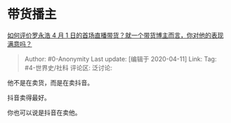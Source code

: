 # 带货播主
[如何评价罗永浩 4 月 1 日的首场直播带货？就一个带货博主而言，你对他的表现满意吗？](https://www.zhihu.com/question/384328331/answer/1121142667)

> Author: #0-Anonymity
> Last update: [编辑于 2020-04-11]
> Link:
> Tag: #4-世界史/社科
> 评论区:
> 泛讨论:

他不是在卖货，而是在卖抖音。

抖音卖得最好。

你也可以说是抖音在卖他。
